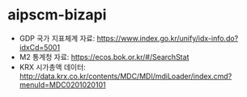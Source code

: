 # aipscm-bizapi
- GDP 국가 지표체계 자료: https://www.index.go.kr/unify/idx-info.do?idxCd=5001
- M2 통계청 자료: https://ecos.bok.or.kr/#/SearchStat
- KRX 시가총액 데이터: http://data.krx.co.kr/contents/MDC/MDI/mdiLoader/index.cmd?menuId=MDC0201020101